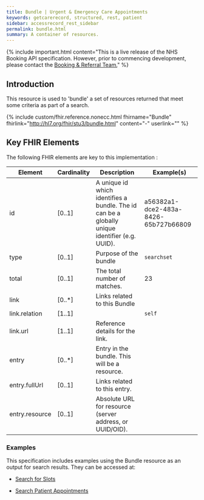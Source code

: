 ```yaml
---
title: Bundle | Urgent & Emergency Care Appointments
keywords: getcarerecord, structured, rest, patient
sidebar: accessrecord_rest_sidebar
permalink: bundle.html
summary: A container of resources.
---
```


{% include important.html content="This is a live release of the NHS Booking API specification. However, prior to commencing development, please contact the [Booking & Referral Team.](mailto:bookingandreferrals@nhs.net)" %}

## Introduction ##
This resource is used to 'bundle' a set of resources returned that meet some criteria as part of a search.

{% include custom/fhir.reference.nonecc.html fhirname="Bundle" fhirlink="http://hl7.org/fhir/stu3/bundle.html" content="-" userlink="" %}

## Key FHIR Elements ##

The following FHIR elements are key to this implementation :


| Element | Cardinality | Description | Example(s) |
| --- | --- | --- | --- |
| id | [0..1] | A unique id which identifies a bundle. The id can be a globally unique identifier (e.g. UUID).| a56382a1-dce2-483a-8426-65b727b66809 |
| type | [0..1] | Purpose of the bundle | `searchset` |
| total  | [0..1] | The total number of matches. | 23 |
| link | [0..*] | Links related to this Bundle | |
| link.relation | [1..1] ||`self`|
| link.url| [1..1] |Reference details for the link.||
| entry | [0..*] | Entry in the bundle. This will be a resource. | |
| entry.fullUrl | [0..1] | Links related to this entry. ||
| entry.resource |[0..1] | Absolute URL for resource (server address, or UUID/OID).||


### Examples ###

This specification includes examples using the Bundle resource as an output for search results. They can be accessed at:

- [Search for Slots](search_slots.html#sample-response)

- [Search Patient Appointments](search_patient_appointments.html#sample-response)